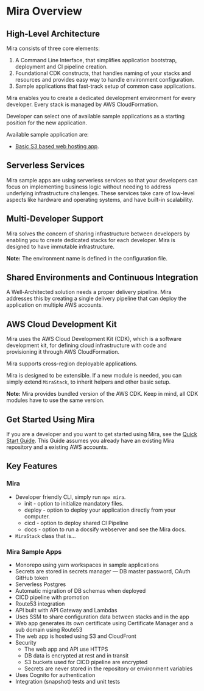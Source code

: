 # Mira Overview

## High-Level Architecture

Mira consists of three core elements:
1. A Command Line Interface, that simplifies application bootstrap, deployment and CI pipeline creation.
2. Foundational CDK constructs, that handles naming of your stacks and resources and provides easy way to handle environment  configuration.
3. Sample applications that fast-track setup of common case applications.


Mira enables you to create a dedicated development environment for every developer.
Every stack is managed by AWS CloudFormation.

Developer can select one of available sample applications as a starting position for the new application.

Available sample application are:
* [Basic S3 based web hosting app](../samples/README.md?id=s3-web-hosting-app). 

<!--Depending on the selected sample apps, below diagram reflects resources deployed to the cloud.
![hla]
Fig. 1 Mira High-Level Architecture-->

## Serverless Services

Mira sample apps are using serverless services so that your developers can focus on implementing business logic without needing to address underlying infrastructure challenges. These services take care of low-level aspects like hardware and operating systems, and have built-in scalability.

## Multi-Developer Support

Mira solves the concern of sharing infrastructure between developers by enabling you to create dedicated stacks for each developer. Mira is designed to have immutable infrastructure. 

__Note:__
 The environment name is defined in the configuration file.

## Shared Environments and Continuous Integration

A Well-Architected solution needs a proper delivery pipeline. Mira addresses this by creating a single delivery pipeline that can deploy the application on multiple AWS accounts.

## AWS Cloud Development Kit

 Mira uses the AWS Cloud Development Kit (CDK), which is a software development kit, for defining cloud infrastructure with code and provisioning it through AWS CloudFormation.
 
 Mira supports cross-region deployable applications.
 
 Mira is designed to be extensible. If a new module is needed, you can simply extend `MiraStack`, to inherit helpers and other basic setup.
 
__Note:__
 Mira provides bundled version of the AWS CDK. Keep in mind, all CDK modules have to use the same version.

## Get Started Using Mira
 If you are a developer and you want to get started using Mira, see the [Quick Start Guide](quick-start/). This Guide assumes you already have an existing Mira repository and a existing AWS accounts. 

## Key Features

### Mira
  - Developer friendly CLI, simply run `npx mira`.
      - init - option to initialize mandatory files.
      - deploy - option to deploy your application directly from your computer.
      - cicd - option to deploy shared CI Pipeline
      - docs - option to run a docsify webserver and see the Mira docs.
  - `MiraStack` class that is...
### Mira Sample Apps

  - Monorepo using yarn workspaces in sample applications
  - Secrets are stored in secrets manager — DB master password, OAuth GitHub token
  - Serverless Postgres
  - Automatic migration of DB schemas when deployed
  - CICD pipeline with promotion
  - Route53 integration
  - API built with API Gateway and Lambdas
  - Uses SSM to share configuration data between stacks and in the app
  - Web app generates its own certificate using Certificate Manager and a sub domain using Route53
  - The web app is hosted using S3 and CloudFront
  - Security
    - The web app and API use HTTPS
    - DB data is encrypted at rest and in transit
    - S3 buckets used for CICD pipeline are encrypted
    - Secrets are never stored in the repository or environment variables
  - Uses Cognito for authentication
  - Integration (snapshot) tests and unit tests
  
<!-- Images -->
[hla]: ../img/hla.png#hla

